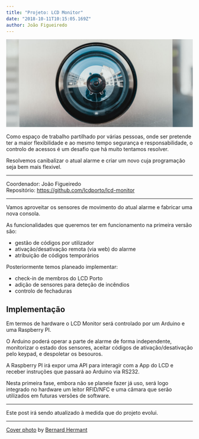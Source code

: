 ```yaml
---
title: "Projeto: LCD Monitor"
date: "2018-10-11T10:15:05.169Z"
author: João Figueiredo
---
```


![Let's Make It](bernard-hermant-590572-unsplash.jpg)

Como espaço de trabalho partilhado por várias pessoas, onde ser pretende ter a maior flexibilidade e ao mesmo tempo segurança e responsabilidade, o controlo de acessos é um desafio que há muito tentamos resolver.

Resolvemos canibalizar o atual alarme e criar um novo cuja programação seja bem mais flexivel.

---

Coordenador: João Figueiredo<br />
Repositório: https://github.com/lcdporto/lcd-monitor

---

Vamos aproveitar os sensores de movimento do atual alarme e fabricar uma nova consola.

As funcionalidades que queremos ter em funcionamento na primeira versão são:
* gestão de códigos por utilizador
* ativação/desativação remota (via web) do alarme
* atribuição de códigos temporários

Posteriormente temos planeado implementar:
* check-in de membros do LCD Porto
* adição de sensores para deteção de incêndios
* controlo de fechaduras

## Implementação

Em termos de hardware o LCD Monitor será controlado por um Arduino e uma Raspberry PI.

O Arduino poderá operar a parte de alarme de forma independente, monitorizar o estado dos sensores, aceitar códigos de ativação/desativação pelo keypad, e despoletar os besouros.

A Raspberry PI irá expor uma API para interagir com a App do LCD e receber instruções que passará ao Arduino via RS232.

Nesta primeira fase, embora não se planeie fazer já uso, será logo integrado no hardware um leitor RFID/NFC e uma câmara que serão utilizados em futuras versões de software.

---

Este post irá sendo atualizado à medida que do projeto evolui.

---
<a href="https://unsplash.com/photos/IhcSHrZXFs4" target="_blank">Cover photo</a>
by <a href="https://unsplash.com/@bernardhermant" target="_blank">Bernard Hermant</a>
